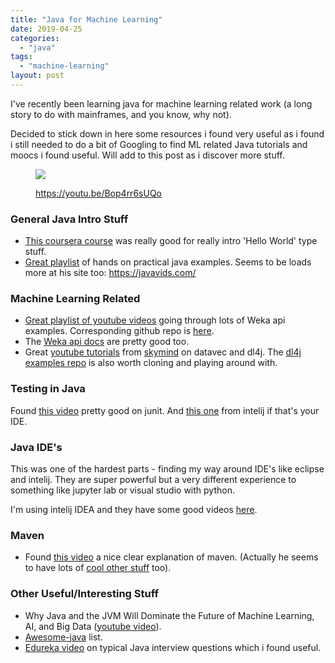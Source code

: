 ```yaml
---
title: "Java for Machine Learning"
date: 2019-04-25
categories: 
  - "java"
tags: 
  - "machine-learning"
layout: post
---
```


I've recently been learning java for machine learning related work (a long story to do with mainframes, and you know, why not).

Decided to stick down in here some resources i found very useful as i found i still needed to do a bit of Googling to find ML related Java tutorials and moocs i found useful. Will add to this post as i discover more stuff.

<figure>

![](/assets/images/2019-04-25-java-for-machine-learning/tenor.gif)

<figcaption>

https://youtu.be/Bop4rr6sUQo

</figcaption>

</figure>

### General Java Intro Stuff

- [This coursera course](https://www.coursera.org/learn/java-programming) was really good for really intro 'Hello World' type stuff.
- [Great playlist](https://www.youtube.com/playlist?list=PL5471F7B9DF756118) of hands on practical java examples. Seems to be loads more at his site too: https://javavids.com/

### Machine Learning Related

- [Great playlist of youtube videos](https://www.youtube.com/watch?v=6o19TPn181g&list=PLea0WJq13cnBVfsPVNyRAus2NK-KhCuzJ) going through lots of Weka api examples. Corresponding github repo is [here](https://github.com/nsadawi/WEKA-API).
- The [Weka api docs](https://waikato.github.io/weka-wiki/use_weka_in_your_java_code/) are pretty good too.
- Great [youtube tutorials](https://www.youtube.com/watch?v=N5sQcOOtehY&list=PL9iheGibFMtrJZJFrTIdd-QNQyjDX5v2X&index=11) from [skymind](https://skymind.ai/) on datavec and dl4j. The [dl4j examples repo](https://github.com/deeplearning4j/dl4j-examples) is also worth cloning and playing around with.

### Testing in Java

Found [this video](https://www.youtube.com/watch?v=I8XXfgF9GSc) pretty good on junit. And [this one](https://www.youtube.com/watch?v=QDFI19lj4OM) from intelij if that's your IDE.

### Java IDE's

This was one of the hardest parts - finding my way around IDE's like eclipse and intelij. They are super powerful but a very different experience to something like jupyter lab or visual studio with python.

I'm using intelij IDEA and they have some good videos [here](https://www.youtube.com/user/intellijideavideo/playlists).

### Maven

- Found [this video](https://www.youtube.com/watch?v=KNGQ9JBQWhQ&feature=youtu.be) a nice clear explanation of maven. (Actually he seems to have lots of [cool other stuff](https://www.youtube.com/user/discospiff/playlists) too).

### Other Useful/Interesting Stuff

- Why Java and the JVM Will Dominate the Future of Machine Learning, AI, and Big Data ([youtube video](https://www.youtube.com/watch?v=Ytja2JuVMlw)).
- [Awesome-java](https://github.com/akullpp/awesome-java) list.
- [Edureka video](https://www.youtube.com/watch?v=oYXivKMSEqM) on typical Java interview questions which i found useful.
